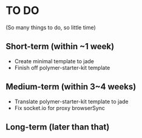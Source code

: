 # TO DO 
(So many things to do, so little time)

## Short-term (within ~1 week)
* Create minimal template to jade
* Finish off polymer-starter-kit template

## Medium-term (within 3~4 weeks)
* Translate polymer-starter-kit template to jade
* Fix socket.io for proxy browserSync

## Long-term (later than that)
